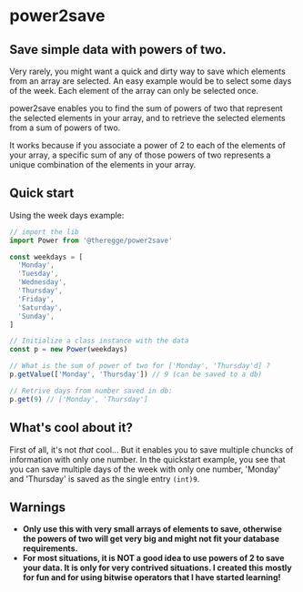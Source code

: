 # power2save

## Save simple data with powers of two.

Very rarely, you might want a quick and dirty way to save which elements from an array are selected.
An easy example would be to select some days of the week. Each element of the array can only be selected
once.

power2save enables you to find the sum of powers of two that represent the selected elements in your array,
and to retrieve the selected elements from a sum of powers of two.

It works because if you associate a power of 2 to each of the elements of your array, a specific sum of any of those powers of two represents a unique combination of the elements in your array.

## Quick start

Using the week days example:

```javascript
// import the lib
import Power from '@theregge/power2save'

const weekdays = [
  'Monday',
  'Tuesday',
  'Wednesday',
  'Thursday',
  'Friday',
  'Saturday',
  'Sunday',
]

// Initialize a class instance with the data
const p = new Power(weekdays)

// What is the sum of power of two for ['Monday', 'Thursday'd] ?
p.getValue(['Monday', 'Thursday']) // 9 (can be saved to a db)

// Retrive days from number saved in db:
p.get(9) // ['Monday', 'Thursday']
```

## What's cool about it?

First of all, it's not _that_ cool... But it enables you to save multiple chuncks of information with only one number. In the quickstart example, you see that you can save multiple days of the week with only one number, 'Monday' and 'Thursday' is saved as the single entry `(int)9`.

## Warnings

- **Only use this with very small arrays of elements to save, otherwise the powers of two will get very big and might not fit your database requirements.**
- **For most situations, it is NOT a good idea to use powers of 2 to save your data. It is only for very contrived situations. I created this mostly for fun and for using bitwise operators that I have started learning!**
